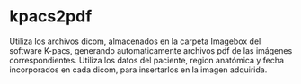 # kpacs2pdf

Utiliza los archivos dicom, almacenados en la carpeta Imagebox del software K-pacs, generando automaticamente archivos pdf de las imágenes correspondientes. Utiliza los datos del paciente, region anatómica y fecha incorporados en cada dicom, para insertarlos en la imagen adquirida.
